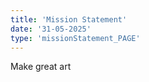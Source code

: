 ```yaml
---
title: 'Mission Statement'
date: '31-05-2025'
type: 'missionStatement_PAGE'
---
```


<missionStatement>Make great art</missionStatement>
